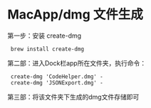 # MacApp/dmg 文件生成

 第一步：安装 create-dmg 
```
 brew install create-dmg
```
第二部：进入Dock栏app所在文件夹，执行命令： 
```
 create-dmg 'CodeHelper.dmg' -
 create-dmg 'JSONExport.dmg' -
```

第三部：将该文件夹下生成的dmg文件存储即可